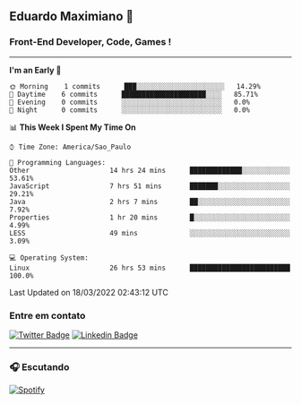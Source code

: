 ## Eduardo Maximiano 👋

### Front-End Developer, Code, Games !

---

<!--START_SECTION:waka-->
**I'm an Early 🐤** 

```text
🌞 Morning    1 commits      ███░░░░░░░░░░░░░░░░░░░░░░   14.29% 
🌆 Daytime    6 commits      █████████████████████░░░░   85.71% 
🌃 Evening    0 commits      ░░░░░░░░░░░░░░░░░░░░░░░░░   0.0% 
🌙 Night      0 commits      ░░░░░░░░░░░░░░░░░░░░░░░░░   0.0%

```


📊 **This Week I Spent My Time On** 

```text
⌚︎ Time Zone: America/Sao_Paulo

💬 Programming Languages: 
Other                    14 hrs 24 mins      █████████████░░░░░░░░░░░░   53.61% 
JavaScript               7 hrs 51 mins       ███████░░░░░░░░░░░░░░░░░░   29.21% 
Java                     2 hrs 7 mins        ██░░░░░░░░░░░░░░░░░░░░░░░   7.92% 
Properties               1 hr 20 mins        █░░░░░░░░░░░░░░░░░░░░░░░░   4.99% 
LESS                     49 mins             ░░░░░░░░░░░░░░░░░░░░░░░░░   3.09%

💻 Operating System: 
Linux                    26 hrs 53 mins      █████████████████████████   100.0%

```


 Last Updated on 18/03/2022 02:43:12 UTC
<!--END_SECTION:waka-->

### Entre em contato

[![Twitter Badge](https://img.shields.io/badge/-@edmaxi-1ca0f1?style=flat-square&labelColor=1ca0f1&logo=twitter&logoColor=white&link=https://twitter.com/edmaxi)](https://twitter.com/edmaxi)
[![Linkedin Badge](https://img.shields.io/badge/-Eduardo_Maximiano-0077B5?style=flat-square&logo=Linkedin&logoColor=white&link=https://www.linkedin.com/in/maximiano-eduardo)](https://www.linkedin.com/in/maximiano-eduardo)

---

### 🎧 Escutando
[![Spotify](https://novatorem-sandy.vercel.app/api/spotify)](https://open.spotify.com/user/comgigo)

